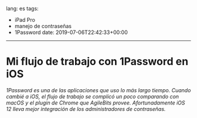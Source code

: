 lang: es
tags:
- iPad Pro
- manejo de contraseñas
- 1Password
date: 2019-07-06T22:42:33+00:00

---

# Mi flujo de trabajo con 1Password en iOS

_1Password es una de las aplicaciones que uso lo más largo tiempo. Cuando cambié a iOS, el flujo de trabajo se complicó un poco comparando con macOS y el plugin de Chrome que AgileBits provee. Afortunadamente iOS 12 lleva mejor integración de los administradores de contraseñas._